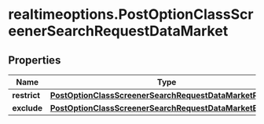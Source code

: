 # realtimeoptions.PostOptionClassScreenerSearchRequestDataMarket

## Properties

Name | Type | Description | Notes
------------ | ------------- | ------------- | -------------
**restrict** | [**PostOptionClassScreenerSearchRequestDataMarketRestrict**](PostOptionClassScreenerSearchRequestDataMarketRestrict.md) |  | [optional] 
**exclude** | [**PostOptionClassScreenerSearchRequestDataMarketExclude**](PostOptionClassScreenerSearchRequestDataMarketExclude.md) |  | [optional] 


